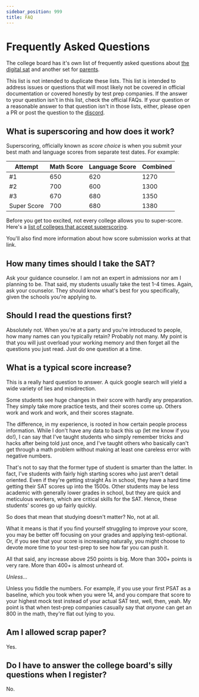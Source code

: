 ```yaml
---
sidebar_position: 999
title: FAQ
---
```


# Frequently Asked Questions

The college board has it's own list of frequently asked questions about 
[the digital sat](https://satsuite.collegeboard.org/digital/faq) and another set for
[parents](https://satsuite.collegeboard.org/sat-suite-benefits-students-parents/faq/sat).

This list is not intended to duplicate these lists. This list is intended to address issues or questions that will most likely not be covered in official documentation or covered honestly by test prep companies.
If the answer to your question isn't in this list, check the official FAQs.
If your question or a reasonable answer to that question isn't in those lists, either, please open a PR or post the question to the [discord](https://discord.gg/BRDEKRrG).

## What is superscoring and how does it work?

Superscoring, officially known as _score choice_ is when you submit your best math and language scores from separate test dates. For example:

| Attempt | Math Score | Language Score | Combined |
| --- | --- | --- | --- |
| #1 | 650 | 620 | 1270 |
| #2 | 700 | 600 | 1300 |
| #3 | 670 | 680 | 1350 |
| Super Score | 700 | 680 | 1380 |

Before you get too excited, not every college allows you to super-score.
Here's a [list of colleges that accept superscoring](https://blog.prepscholar.com/which-colleges-superscore-the-sat).

You'll also find more information about how score submission works at that link.

## How many times should I take the SAT?

Ask your guidance counselor.
I am not an expert in admissions nor am I planning to be. 
That said, my students usually take the test 1-4 times. 
Again, ask your counselor.
They should know what's best for you specifically, given the schools you're applying to.

## Should I read the questions first?

Absolutely not. When you're at a party and you're introduced to people, how many names can you typically retain? Probably not many. My point is that you will just overload your working memory and then forget all the questions you just read. Just do one question at a time. 

## What is a typical score increase?

This is a really hard question to answer.
A quick google search will yield a wide variety of lies and misdirection.

Some students see huge changes in their score with hardly any preparation.
They simply take more practice tests, and their scores come up.
Others work and work and work, and their scores stagnate.

The difference, in my experience, is rooted in how certain people process information. 
While I don't have any data to back this up (let me know if you do!), I can say that I've taught students who simply remember tricks and hacks after being told just once, and I've taught others who basically can't get through a math problem without making at least one careless error with negative numbers.

That's not to say that the former type of student is smarter than the latter.
In fact, I've students with fairly high starting scores who just aren't detail oriented.
Even if they're getting straight As in school, they have a hard time getting their SAT scores up into the 1500s.
Other students may be less academic with generally lower grades in school, but they are quick and meticulous workers, which are critical skills for the SAT. 
Hence, these students' scores go up fairly quickly.

So does that mean that studying doesn't matter?
No, not at all.

What it means is that if you find yourself struggling to improve your score, you may be better off focusing on your grades and applying test-optional.
Or, if you see that your score is increasing naturally, you might choose to devote more time to your test-prep to see how far you can push it.

All that said, any increase above 250 points is big. 
More than 300+ points is very rare.
More than 400+ is almost unheard of.

_Unless..._

Unless you fiddle the numbers. For example, if you use your first PSAT as a baseline, which you took when you were 14, and you compare that score to your highest mock test instead of your actual SAT test, well, then, yeah. My point is that when test-prep companies casually say that _anyone_ can get an 800 in the math, they're flat out lying to you.

## Am I allowed scrap paper?
Yes.

## Do I have to answer the college board's silly questions when I register?
No.

